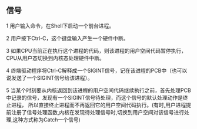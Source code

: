 ## 信号

1 用户输入命令，在Shell下启动一个前台进程。

2 用户按下Ctrl-C，这个键盘输入产生一个硬件中断。

3 如果CPU当前正在执行这个进程的代码，则该进程的用户空间代码暂停执行，CPU从用户态切换到内核态处理硬件中断。

4 终端驱动程序将Ctrl-C解释成一个SIGINT信号，记在该进程的PCB中（也可以说发送了一个SIGINT信号给该进程）。

5 当某个时刻要从内核返回到该进程的用户空间代码继续执行之前，首先处理PCB中记录的信号，发现有一个SIGINT信号待处理，而这个信号的默认处理动作是终止进程，
  所以直接终止进程而不再返回它的用户空间代码执行。(有时,用户进程提前注册了信号处理函数,内核在发现待处理信号时,切换到用户空间对该信号进行处理,这种方式称为Catch一个信号)
